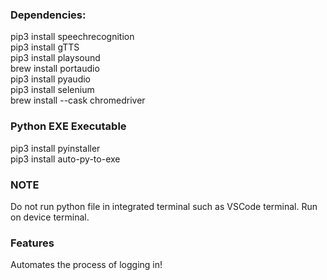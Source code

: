 ### Dependencies:

pip3 install speechrecognition <br/>
pip3 install gTTS <br/>
pip3 install playsound <br/>
brew install portaudio <br/>
pip3 install pyaudio <br/>
pip3 install selenium <br/>
brew install --cask chromedriver 


### Python EXE Executable
pip3 install pyinstaller <br/>
pip3 install auto-py-to-exe <br/>

### NOTE

Do not run python file in integrated terminal such as VSCode terminal. Run on device terminal.

### Features

Automates the process of logging in! 
